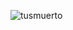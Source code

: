 ![tusmuerto](https://pbs.twimg.com/media/Ees3ALVVoAANLMh.jpg) 

<!---
2Lxrd/2Lxrd is a ✨ special ✨ repository because its `README.md` (this file) appears on your GitHub profile.
You can click the Preview link to take a look at your changes.
--->
